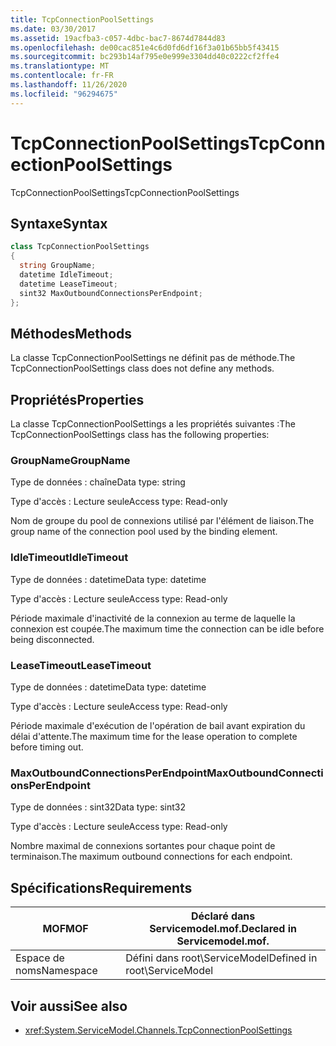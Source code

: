 ```yaml
---
title: TcpConnectionPoolSettings
ms.date: 03/30/2017
ms.assetid: 19acfba3-c057-4dbc-bac7-8674d7844d83
ms.openlocfilehash: de00cac851e4c6d0fd6df16f3a01b65bb5f43415
ms.sourcegitcommit: bc293b14af795e0e999e3304dd40c0222cf2ffe4
ms.translationtype: MT
ms.contentlocale: fr-FR
ms.lasthandoff: 11/26/2020
ms.locfileid: "96294675"
---
```

# <a name="tcpconnectionpoolsettings"></a><span data-ttu-id="420ed-102">TcpConnectionPoolSettings</span><span class="sxs-lookup"><span data-stu-id="420ed-102">TcpConnectionPoolSettings</span></span>

<span data-ttu-id="420ed-103">TcpConnectionPoolSettings</span><span class="sxs-lookup"><span data-stu-id="420ed-103">TcpConnectionPoolSettings</span></span>  
  
## <a name="syntax"></a><span data-ttu-id="420ed-104">Syntaxe</span><span class="sxs-lookup"><span data-stu-id="420ed-104">Syntax</span></span>  
  
```csharp
class TcpConnectionPoolSettings  
{  
  string GroupName;  
  datetime IdleTimeout;  
  datetime LeaseTimeout;  
  sint32 MaxOutboundConnectionsPerEndpoint;  
};  
```  
  
## <a name="methods"></a><span data-ttu-id="420ed-105">Méthodes</span><span class="sxs-lookup"><span data-stu-id="420ed-105">Methods</span></span>  

 <span data-ttu-id="420ed-106">La classe TcpConnectionPoolSettings ne définit pas de méthode.</span><span class="sxs-lookup"><span data-stu-id="420ed-106">The TcpConnectionPoolSettings class does not define any methods.</span></span>  
  
## <a name="properties"></a><span data-ttu-id="420ed-107">Propriétés</span><span class="sxs-lookup"><span data-stu-id="420ed-107">Properties</span></span>  

 <span data-ttu-id="420ed-108">La classe TcpConnectionPoolSettings a les propriétés suivantes :</span><span class="sxs-lookup"><span data-stu-id="420ed-108">The TcpConnectionPoolSettings class has the following properties:</span></span>  
  
### <a name="groupname"></a><span data-ttu-id="420ed-109">GroupName</span><span class="sxs-lookup"><span data-stu-id="420ed-109">GroupName</span></span>  

 <span data-ttu-id="420ed-110">Type de données : chaîne</span><span class="sxs-lookup"><span data-stu-id="420ed-110">Data type: string</span></span>  
  
 <span data-ttu-id="420ed-111">Type d'accès : Lecture seule</span><span class="sxs-lookup"><span data-stu-id="420ed-111">Access type: Read-only</span></span>  
  
 <span data-ttu-id="420ed-112">Nom de groupe du pool de connexions utilisé par l'élément de liaison.</span><span class="sxs-lookup"><span data-stu-id="420ed-112">The group name of the connection pool used by the binding element.</span></span>  
  
### <a name="idletimeout"></a><span data-ttu-id="420ed-113">IdleTimeout</span><span class="sxs-lookup"><span data-stu-id="420ed-113">IdleTimeout</span></span>  

 <span data-ttu-id="420ed-114">Type de données : datetime</span><span class="sxs-lookup"><span data-stu-id="420ed-114">Data type: datetime</span></span>  
  
 <span data-ttu-id="420ed-115">Type d'accès : Lecture seule</span><span class="sxs-lookup"><span data-stu-id="420ed-115">Access type: Read-only</span></span>  
  
 <span data-ttu-id="420ed-116">Période maximale d'inactivité de la connexion au terme de laquelle la connexion est coupée.</span><span class="sxs-lookup"><span data-stu-id="420ed-116">The maximum time the connection can be idle before being disconnected.</span></span>  
  
### <a name="leasetimeout"></a><span data-ttu-id="420ed-117">LeaseTimeout</span><span class="sxs-lookup"><span data-stu-id="420ed-117">LeaseTimeout</span></span>  

 <span data-ttu-id="420ed-118">Type de données : datetime</span><span class="sxs-lookup"><span data-stu-id="420ed-118">Data type: datetime</span></span>  
  
 <span data-ttu-id="420ed-119">Type d'accès : Lecture seule</span><span class="sxs-lookup"><span data-stu-id="420ed-119">Access type: Read-only</span></span>  
  
 <span data-ttu-id="420ed-120">Période maximale d'exécution de l'opération de bail avant expiration du délai d'attente.</span><span class="sxs-lookup"><span data-stu-id="420ed-120">The maximum time for the lease operation to complete before timing out.</span></span>  
  
### <a name="maxoutboundconnectionsperendpoint"></a><span data-ttu-id="420ed-121">MaxOutboundConnectionsPerEndpoint</span><span class="sxs-lookup"><span data-stu-id="420ed-121">MaxOutboundConnectionsPerEndpoint</span></span>  

 <span data-ttu-id="420ed-122">Type de données : sint32</span><span class="sxs-lookup"><span data-stu-id="420ed-122">Data type: sint32</span></span>  
  
 <span data-ttu-id="420ed-123">Type d'accès : Lecture seule</span><span class="sxs-lookup"><span data-stu-id="420ed-123">Access type: Read-only</span></span>  
  
 <span data-ttu-id="420ed-124">Nombre maximal de connexions sortantes pour chaque point de terminaison.</span><span class="sxs-lookup"><span data-stu-id="420ed-124">The maximum outbound connections for each endpoint.</span></span>  
  
## <a name="requirements"></a><span data-ttu-id="420ed-125">Spécifications</span><span class="sxs-lookup"><span data-stu-id="420ed-125">Requirements</span></span>  
  
|<span data-ttu-id="420ed-126">MOF</span><span class="sxs-lookup"><span data-stu-id="420ed-126">MOF</span></span>|<span data-ttu-id="420ed-127">Déclaré dans Servicemodel.mof.</span><span class="sxs-lookup"><span data-stu-id="420ed-127">Declared in Servicemodel.mof.</span></span>|  
|---------|-----------------------------------|  
|<span data-ttu-id="420ed-128">Espace de noms</span><span class="sxs-lookup"><span data-stu-id="420ed-128">Namespace</span></span>|<span data-ttu-id="420ed-129">Défini dans root\ServiceModel</span><span class="sxs-lookup"><span data-stu-id="420ed-129">Defined in root\ServiceModel</span></span>|  
  
## <a name="see-also"></a><span data-ttu-id="420ed-130">Voir aussi</span><span class="sxs-lookup"><span data-stu-id="420ed-130">See also</span></span>

- <xref:System.ServiceModel.Channels.TcpConnectionPoolSettings>
